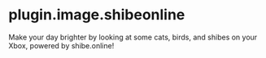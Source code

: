 # plugin.image.shibeonline
Make your day brighter by looking at some cats, birds, and shibes on your Xbox, powered by shibe.online!

